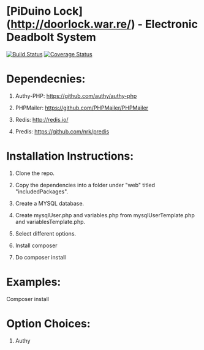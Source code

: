 # [PiDuino Lock] (http://doorlock.war.re/) - Electronic Deadbolt System

[![Build Status](https://travis-ci.org/rwwarren/door-lock.png?branch=master)](https://travis-ci.org/rwwarren/door-lock)
[![Coverage Status](https://img.shields.io/coveralls/rwwarren/door-lock.svg)](https://coveralls.io/r/rwwarren/door-lock)


# Dependecnies:

1) Authy-PHP: https://github.com/authy/authy-php

2) PHPMailer: https://github.com/PHPMailer/PHPMailer

3) Redis: http://redis.io/

4) Predis: https://github.com/nrk/predis

# Installation Instructions:

1) Clone the repo.

2) Copy the dependencies into a folder under "web" titled "includedPackages".

3) Create a MYSQL database.

4) Create mysqlUser.php and variables.php from mysqlUserTemplate.php and variablesTemplate.php.

5) Select different options.

6) Install composer

7) Do composer install

# Examples:

Composer install

# Option Choices:

1) Authy


